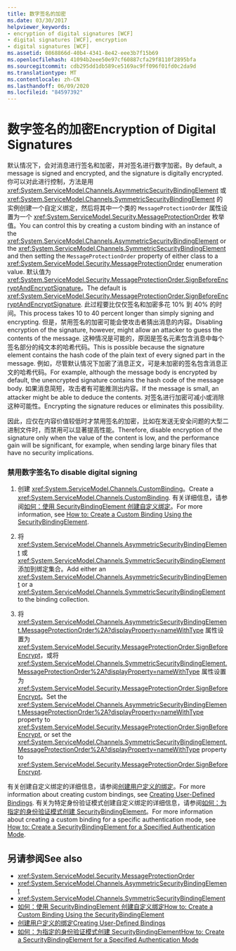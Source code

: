 ```yaml
---
title: 数字签名的加密
ms.date: 03/30/2017
helpviewer_keywords:
- encryption of digital signatures [WCF]
- digital signatures [WCF], encryption
- digital signatures [WCF]
ms.assetid: 0868866d-40b4-4341-8e42-eee3b7f15b69
ms.openlocfilehash: 41094b2eee50e97cf60887cfa29f8110f2895bfa
ms.sourcegitcommit: cdb295dd1db589ce5169ac9ff096f01fd0c2da9d
ms.translationtype: MT
ms.contentlocale: zh-CN
ms.lasthandoff: 06/09/2020
ms.locfileid: "84597392"
---
```

# <a name="encryption-of-digital-signatures"></a><span data-ttu-id="29036-102">数字签名的加密</span><span class="sxs-lookup"><span data-stu-id="29036-102">Encryption of Digital Signatures</span></span>
<span data-ttu-id="29036-103">默认情况下，会对消息进行签名和加密，并对签名进行数字加密。</span><span class="sxs-lookup"><span data-stu-id="29036-103">By default, a message is signed and encrypted, and the signature is digitally encrypted.</span></span> <span data-ttu-id="29036-104">你可以对此进行控制，方法是用 <xref:System.ServiceModel.Channels.AsymmetricSecurityBindingElement> 或 <xref:System.ServiceModel.Channels.SymmetricSecurityBindingElement> 的实例创建一个自定义绑定，然后将其中一个类的 `MessageProtectionOrder` 属性设置为一个 <xref:System.ServiceModel.Security.MessageProtectionOrder> 枚举值。</span><span class="sxs-lookup"><span data-stu-id="29036-104">You can control this by creating a custom binding with an instance of the <xref:System.ServiceModel.Channels.AsymmetricSecurityBindingElement> or the <xref:System.ServiceModel.Channels.SymmetricSecurityBindingElement> and then setting the `MessageProtectionOrder` property of either class to a <xref:System.ServiceModel.Security.MessageProtectionOrder> enumeration value.</span></span> <span data-ttu-id="29036-105">默认值为 <xref:System.ServiceModel.Security.MessageProtectionOrder.SignBeforeEncryptAndEncryptSignature>。</span><span class="sxs-lookup"><span data-stu-id="29036-105">The default is <xref:System.ServiceModel.Security.MessageProtectionOrder.SignBeforeEncryptAndEncryptSignature>.</span></span> <span data-ttu-id="29036-106">此过程要比仅仅签名和加密多花 10% 到 40% 的时间。</span><span class="sxs-lookup"><span data-stu-id="29036-106">This process takes 10 to 40 percent longer than simply signing and encrypting.</span></span> <span data-ttu-id="29036-107">但是，禁用签名的加密可能会使攻击者猜出消息的内容。</span><span class="sxs-lookup"><span data-stu-id="29036-107">Disabling encryption of the signature, however, might allow an attacker to guess the contents of the message.</span></span> <span data-ttu-id="29036-108">这种情况是可能的，原因是签名元素包含消息中每个签名部分的纯文本的哈希代码。</span><span class="sxs-lookup"><span data-stu-id="29036-108">This is possible because the signature element contains the hash code of the plain text of every signed part in the message.</span></span> <span data-ttu-id="29036-109">例如，尽管默认情况下加密了消息正文，可是未加密的签名包含消息正文的哈希代码。</span><span class="sxs-lookup"><span data-stu-id="29036-109">For example, although the message body is encrypted by default, the unencrypted signature contains the hash code of the message body.</span></span> <span data-ttu-id="29036-110">如果消息简短，攻击者有可能推测出内容。</span><span class="sxs-lookup"><span data-stu-id="29036-110">If the message is small, an attacker might be able to deduce the contents.</span></span> <span data-ttu-id="29036-111">对签名进行加密可减小或消除这种可能性。</span><span class="sxs-lookup"><span data-stu-id="29036-111">Encrypting the signature reduces or eliminates this possibility.</span></span>  
  
 <span data-ttu-id="29036-112">因此，应仅在内容价值较低时才禁用签名的加密，比如在发送无安全问题的大型二进制文件时，而禁用可以显著提高性能。</span><span class="sxs-lookup"><span data-stu-id="29036-112">Therefore, disable encryption of the signature only when the value of the content is low, and the performance gain will be significant, for example, when sending large binary files that have no security implications.</span></span>  
  
### <a name="to-disable-digital-signing"></a><span data-ttu-id="29036-113">禁用数字签名</span><span class="sxs-lookup"><span data-stu-id="29036-113">To disable digital signing</span></span>  
  
1. <span data-ttu-id="29036-114">创建 <xref:System.ServiceModel.Channels.CustomBinding>。</span><span class="sxs-lookup"><span data-stu-id="29036-114">Create a <xref:System.ServiceModel.Channels.CustomBinding>.</span></span> <span data-ttu-id="29036-115">有关详细信息，请参阅[如何：使用 SecurityBindingElement 创建自定义绑定](how-to-create-a-custom-binding-using-the-securitybindingelement.md)。</span><span class="sxs-lookup"><span data-stu-id="29036-115">For more information, see [How to: Create a Custom Binding Using the SecurityBindingElement](how-to-create-a-custom-binding-using-the-securitybindingelement.md).</span></span>  
  
2. <span data-ttu-id="29036-116">将 <xref:System.ServiceModel.Channels.AsymmetricSecurityBindingElement> 或 <xref:System.ServiceModel.Channels.SymmetricSecurityBindingElement> 添加到绑定集合。</span><span class="sxs-lookup"><span data-stu-id="29036-116">Add either an <xref:System.ServiceModel.Channels.AsymmetricSecurityBindingElement> or a <xref:System.ServiceModel.Channels.SymmetricSecurityBindingElement> to the binding collection.</span></span>  
  
3. <span data-ttu-id="29036-117">将 <xref:System.ServiceModel.Channels.AsymmetricSecurityBindingElement.MessageProtectionOrder%2A?displayProperty=nameWithType> 属性设置为 <xref:System.ServiceModel.Security.MessageProtectionOrder.SignBeforeEncrypt>，或将 <xref:System.ServiceModel.Channels.SymmetricSecurityBindingElement.MessageProtectionOrder%2A?displayProperty=nameWithType> 属性设置为 <xref:System.ServiceModel.Security.MessageProtectionOrder.SignBeforeEncrypt>。</span><span class="sxs-lookup"><span data-stu-id="29036-117">Set the <xref:System.ServiceModel.Channels.AsymmetricSecurityBindingElement.MessageProtectionOrder%2A?displayProperty=nameWithType> property to <xref:System.ServiceModel.Security.MessageProtectionOrder.SignBeforeEncrypt>, or set the <xref:System.ServiceModel.Channels.SymmetricSecurityBindingElement.MessageProtectionOrder%2A?displayProperty=nameWithType> property to <xref:System.ServiceModel.Security.MessageProtectionOrder.SignBeforeEncrypt>.</span></span>  
  
 <span data-ttu-id="29036-118">有关创建自定义绑定的详细信息，请参阅[创建用户定义的绑定](../extending/creating-user-defined-bindings.md)。</span><span class="sxs-lookup"><span data-stu-id="29036-118">For more information about creating custom bindings, see [Creating User-Defined Bindings](../extending/creating-user-defined-bindings.md).</span></span> <span data-ttu-id="29036-119">有关为特定身份验证模式创建自定义绑定的详细信息，请参阅[如何：为指定的身份验证模式创建 SecurityBindingElement](how-to-create-a-securitybindingelement-for-a-specified-authentication-mode.md)。</span><span class="sxs-lookup"><span data-stu-id="29036-119">For more information about creating a custom binding for a specific authentication mode, see [How to: Create a SecurityBindingElement for a Specified Authentication Mode](how-to-create-a-securitybindingelement-for-a-specified-authentication-mode.md).</span></span>  
  
## <a name="see-also"></a><span data-ttu-id="29036-120">另请参阅</span><span class="sxs-lookup"><span data-stu-id="29036-120">See also</span></span>

- <xref:System.ServiceModel.Security.MessageProtectionOrder>
- <xref:System.ServiceModel.Channels.AsymmetricSecurityBindingElement>
- <xref:System.ServiceModel.Channels.SymmetricSecurityBindingElement>
- [<span data-ttu-id="29036-121">如何：使用 SecurityBindingElement 创建自定义绑定</span><span class="sxs-lookup"><span data-stu-id="29036-121">How to: Create a Custom Binding Using the SecurityBindingElement</span></span>](how-to-create-a-custom-binding-using-the-securitybindingelement.md)
- [<span data-ttu-id="29036-122">创建用户定义的绑定</span><span class="sxs-lookup"><span data-stu-id="29036-122">Creating User-Defined Bindings</span></span>](../extending/creating-user-defined-bindings.md)
- [<span data-ttu-id="29036-123">如何：为指定的身份验证模式创建 SecurityBindingElement</span><span class="sxs-lookup"><span data-stu-id="29036-123">How to: Create a SecurityBindingElement for a Specified Authentication Mode</span></span>](how-to-create-a-securitybindingelement-for-a-specified-authentication-mode.md)
